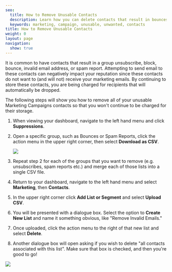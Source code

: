 ```yaml
---
seo:
  title: How to Remove Unusable Contacts
  description: Learn how you can delete contacts that result in bounces or spam reports.
  keywords: marketing, campaign, unusable, unwanted, contacts
title: How to Remove Unusable Contacts
weight: 0
layout: page
navigation:
  show: true
---
```


It is common to have contacts that result in a group unsubscribe, block, bounce, invalid email address, or spam report. Attempting to send email to these contacts can negatively impact your reputation since these contacts do not want to (and will not) receive your marketing emails. By continuing to store these contacts, you are being charged for recipients that will automatically be dropped.

The following steps will show you how to remove all of your unusable Marketing Campaigns contacts so that you won't continue to be charged for their storage.

1. When viewing your dashboard, navigate to the left hand menu and click **Suppressions**.

2. Open a specific group, such as Bounces or Spam Reports, click the action menu in the upper right corner, then select **Download as CSV**.

    ![]({{root_url}}/images/remove_unusable_contacts_1.png)

3. Repeat step 2 for each of the groups that you want to remove (e.g. unsubscribes, spam reports etc.) and merge each of those lists into a single CSV file.

4. Return to your dashboard, navigate to the left hand menu and select **Marketing**, then **Contacts**.

5. In the upper right corner click **Add List or Segment** and select **Upload CSV**.

6. You will be presented with a dialogue box. Select the option to **Create New List** and name it something obvious, like "Remove Invalid Emails."

7. Once uploaded, click the action menu to the right of that new list and select **Delete**.

8. Another dialogue box will open asking if you wish to delete "all contacts associated with this list". Make sure that box is checked, and then you're good to go!

![]({{root_url}}/images/remove_unusable_contacts_2.png)
